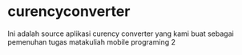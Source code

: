 # curencyconverter
Ini adalah source aplikasi curency converter yang kami buat sebagai pemenuhan tugas matakuliah mobile programing 2
